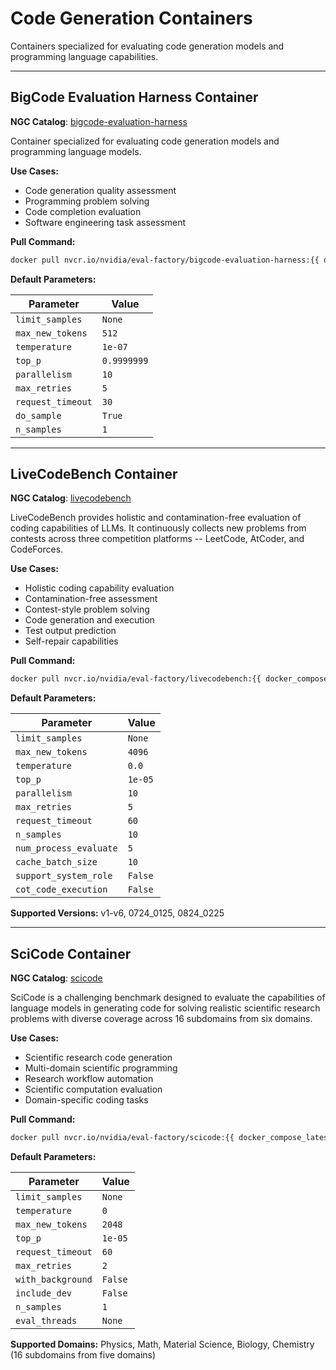 # Code Generation Containers

Containers specialized for evaluating code generation models and programming language capabilities.

---

## BigCode Evaluation Harness Container

**NGC Catalog**: [bigcode-evaluation-harness](https://catalog.ngc.nvidia.com/orgs/nvidia/teams/eval-factory/containers/bigcode-evaluation-harness)

Container specialized for evaluating code generation models and programming language models.

**Use Cases:**
- Code generation quality assessment
- Programming problem solving
- Code completion evaluation
- Software engineering task assessment

**Pull Command:**
```bash
docker pull nvcr.io/nvidia/eval-factory/bigcode-evaluation-harness:{{ docker_compose_latest }}
```

**Default Parameters:**

| Parameter | Value |
|-----------|-------|
| `limit_samples` | `None` |
| `max_new_tokens` | `512` |
| `temperature` | `1e-07` |
| `top_p` | `0.9999999` |
| `parallelism` | `10` |
| `max_retries` | `5` |
| `request_timeout` | `30` |
| `do_sample` | `True` |
| `n_samples` | `1` |

---

## LiveCodeBench Container

**NGC Catalog**: [livecodebench](https://catalog.ngc.nvidia.com/orgs/nvidia/teams/eval-factory/containers/livecodebench)

LiveCodeBench provides holistic and contamination-free evaluation of coding capabilities of LLMs. It continuously collects new problems from contests across three competition platforms -- LeetCode, AtCoder, and CodeForces.

**Use Cases:**
- Holistic coding capability evaluation
- Contamination-free assessment
- Contest-style problem solving
- Code generation and execution
- Test output prediction
- Self-repair capabilities

**Pull Command:**
```bash
docker pull nvcr.io/nvidia/eval-factory/livecodebench:{{ docker_compose_latest }}
```

**Default Parameters:**

| Parameter | Value |
|-----------|-------|
| `limit_samples` | `None` |
| `max_new_tokens` | `4096` |
| `temperature` | `0.0` |
| `top_p` | `1e-05` |
| `parallelism` | `10` |
| `max_retries` | `5` |
| `request_timeout` | `60` |
| `n_samples` | `10` |
| `num_process_evaluate` | `5` |
| `cache_batch_size` | `10` |
| `support_system_role` | `False` |
| `cot_code_execution` | `False` |

**Supported Versions:** v1-v6, 0724_0125, 0824_0225

---

## SciCode Container

**NGC Catalog**: [scicode](https://catalog.ngc.nvidia.com/orgs/nvidia/teams/eval-factory/containers/scicode)

SciCode is a challenging benchmark designed to evaluate the capabilities of language models in generating code for solving realistic scientific research problems with diverse coverage across 16 subdomains from six domains.

**Use Cases:**
- Scientific research code generation
- Multi-domain scientific programming
- Research workflow automation
- Scientific computation evaluation
- Domain-specific coding tasks

**Pull Command:**
```bash
docker pull nvcr.io/nvidia/eval-factory/scicode:{{ docker_compose_latest }}
```

**Default Parameters:**

| Parameter | Value |
|-----------|-------|
| `limit_samples` | `None` |
| `temperature` | `0` |
| `max_new_tokens` | `2048` |
| `top_p` | `1e-05` |
| `request_timeout` | `60` |
| `max_retries` | `2` |
| `with_background` | `False` |
| `include_dev` | `False` |
| `n_samples` | `1` |
| `eval_threads` | `None` |

**Supported Domains:** Physics, Math, Material Science, Biology, Chemistry (16 subdomains from five domains)
